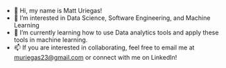 - 👋 Hi, my name is Matt Uriegas!
- 👀 I’m interested in Data Science, Software Engineering, and Machine Learning
- 🌱 I’m currently learning how to use Data analytics tools and apply these tools in machine learning.
- 📫 If you are interested in collaborating, feel free to email me at muriegas23@gmail.com or connect with me on LinkedIn!
